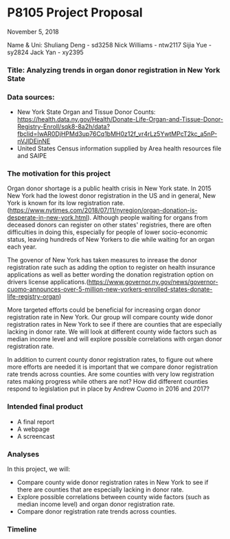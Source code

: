 P8105 Project Proposal
================
November 5, 2018

Name & Uni:
Shuliang Deng - sd3258
Nick Williams - ntw2117
Sijia Yue - sy2824
Jack Yan - xy2395

### Title: Analyzing trends in organ donor registration in New York State

### Data sources:

-   New York State Organ and Tissue Donor Counts:
    <https://health.data.ny.gov/Health/Donate-Life-Organ-and-Tissue-Donor-Registry-Enroll/sqk8-8a2h/data?fbclid=IwAR0DjHPMd3up76Cq1bMH0z12f_vr4rLz5YwtMPcT2kc_a5nP-nVJlDEinNE>
-   United States Census information supplied by Area health resources file and SAIPE

### The motivation for this project

Organ donor shortage is a public health crisis in New York state. In 2015 New York had the lowest donor registration in the US and in general, New York is known for its low registration rate. (<https://www.nytimes.com/2018/07/11/nyregion/organ-donation-is-desperate-in-new-york.html>). Although people waiting for organs from deceased donors can register on other states' registries, there are often difficulties in doing this, especially for people of lower socio-economic status, leaving hundreds of New Yorkers to die while waiting for an organ each year.

The govenor of New York has taken measures to inrease the donor registration rate such as adding the option to register on health insurance applications as well as better wording the donation registration option on drivers license applications.(<https://www.governor.ny.gov/news/governor-cuomo-announces-over-5-million-new-yorkers-enrolled-states-donate-life-registry-organ>)

More targeted efforts could be beneficial for increasing organ donor registration rate in New York. Our group will compare county wide donor registration rates in New York to see if there are counties that are especially lacking in donor rate. We will look at different county wide factors such as median income level and will explore possible correlations with organ donor registration rate.

In addition to current county donor registration rates, to figure out where more efforts are needed it is important that we compare donor registration rate trends across counties. Are some counties with very low registration rates making progress while others are not? How did different counties respond to legislation put in place by Andrew Cuomo in 2016 and 2017?

### Intended final product

-   A final report
-   A webpage
-   A screencast

### Analyses

In this project, we will:

-   Compare county wide donor registration rates in New York to see if there are counties that are especially lacking in donor rate.
-   Explore possible correlations between county wide factors (such as median income level) and organ donor registration rate.
-   Compare donor registration rate trends across counties.

### Timeline
